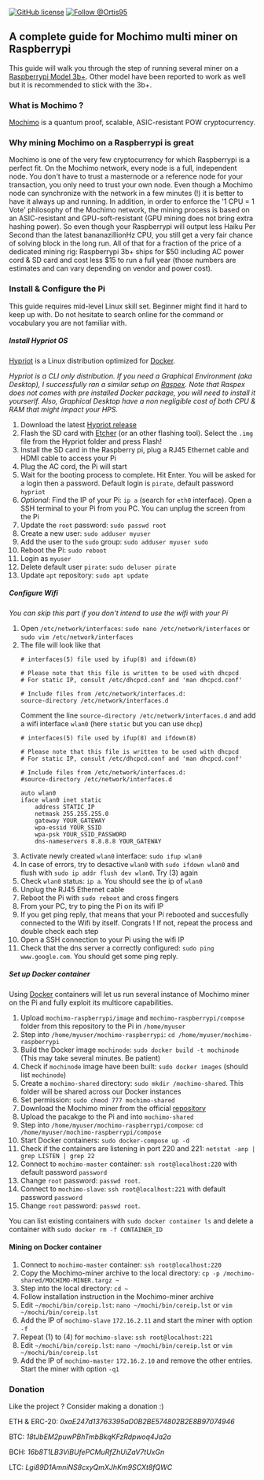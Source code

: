 [![GitHub license](https://img.shields.io/github/license/0rtis/mochimo-raspberrypi.svg?style=flat-square)](https://github.com/0rtis/mochimo-raspberrypi/blob/master/LICENSE)
[![Follow @Ortis95](https://img.shields.io/twitter/follow/Ortis95.svg?style=flat-square)](https://twitter.com/intent/follow?screen_name=Ortis95) 


## A complete guide for Mochimo multi miner on Raspberrypi

This guide will walk you through the step of running several miner on a [Raspberrypi Model 3b+](https://www.raspberrypi.org/products/raspberry-pi-3-model-b-plus/). Other model have been reported to work as well but it is recommended to stick with the 3b+. 


### What is Mochimo ?

[Mochimo](https://mochimo.org/) is a quantum proof, scalable, ASIC-resistant POW cryptocurrency.


### Why mining Mochimo on a Raspberrypi is great
Mochimo is one of the very few cryptocurrency for which Raspberrypi is a perfect fit. On the Mochimo network, every node is a full, independent node. You don't have to trust a masternode or a reference node for your transaction, you only need to trust your own node. Even though a Mochimo node can synchronize with the network in a few minutes (!) it is better to have it always up and running. In addition, in order to enforce the '1 CPU = 1 Vote' philosophy of the Mochimo network, the mining process is based on an ASIC-resistant and GPU-soft-resistant (GPU mining does not bring extra hashing power). So even though your Raspberrypi will output less Haiku Per Second than the latest bananazillionHz CPU, you still get a very fair chance of solving block in the long run. All of that for a fraction of the price of a dedicated mining rig: Raspberrypi 3b+ ships for $50 including AC power cord & SD card and cost less $15 to run a full year (those numbers are estimates and can vary depending on vendor and power cost). 


### Install & Configure the Pi

This guide requires mid-level Linux skill set. Beginner might find it hard to keep up with. Do not hesitate to search online for the command or vocabulary you are not familiar with.


##### Install Hypriot OS 

[Hypriot](https://github.com/hypriot/image-builder-rpi) is a Linux distribution optimized for [Docker](https://www.docker.com/).


*Hypriot is a CLI only distribution. If you need a Graphical Environment (aka Desktop), I successfully ran a similar setup on [Raspex](https://sourceforge.net/projects/raspex/). Note that Raspex does not comes with pre installed Docker package, you will need to install it yourserlf. Also, Graphical Desktop have a non negligible cost of both CPU & RAM that might impact your HPS.*

1. Download the latest [Hypriot release](https://blog.hypriot.com/downloads/)
2. Flash the SD card with [Etcher](https://etcher.io/) (or an other flashing tool). Select the `.img` file from the Hypriot folder and press Flash!
3. Install the SD card in the Raspberry pi, plug a RJ45 Ethernet cable and HDMI cable to access your Pi
4. Plug the AC cord, the Pi will start
5. Wait for the booting process to complete. Hit Enter. You will be asked for a login then a password. Default login is `pirate`, default password `hypriot`
6. *Optional*: Find the IP of your Pi: `ip a` (search for `eth0` interface). Open a SSH terminal to your Pi from you PC. You can unplug the screen from the Pi
7. Update the `root` password: `sudo passwd root`
8. Create a new user: `sudo adduser myuser`
9. Add the user to the `sudo` group: `sudo adduser myuser sudo`
10. Reboot the Pi: `sudo reboot`
11. Login as `myuser`
12. Delete default user `pirate`: `sudo deluser pirate`
13. Update `apt` repository: `sudo apt update` 


##### Configure Wifi

*You can skip this part if you don't intend to use the wifi with your Pi*

1. Open `/etc/network/interfaces`: `sudo nano /etc/network/interfaces` or `sudo vim /etc/network/interfaces`
2. The file will look like that <br/> 
	```
	# interfaces(5) file used by ifup(8) and ifdown(8)

	# Please note that this file is written to be used with dhcpcd
	# For static IP, consult /etc/dhcpcd.conf and 'man dhcpcd.conf'

	# Include files from /etc/network/interfaces.d:
	source-directory /etc/network/interfaces.d

	```
    Comment the line `source-directory /etc/network/interfaces.d` and add a wifi interface `wlan0` (here `static` but you can use `dhcp`)
    ```
    # interfaces(5) file used by ifup(8) and ifdown(8)

	# Please note that this file is written to be used with dhcpcd
	# For static IP, consult /etc/dhcpcd.conf and 'man dhcpcd.conf'
	
	# Include files from /etc/network/interfaces.d:
	#source-directory /etc/network/interfaces.d

	auto wlan0
	iface wlan0 inet static
   		address STATIC_IP
   		netmask 255.255.255.0
   		gateway YOUR_GATEWAY
   		wpa-essid YOUR_SSID
   		wpa-psk YOUR_SSID_PASSWORD
   		dns-nameservers 8.8.8.8 YOUR_GATEWAY
    ```      
3. Activate newly created `wlan0` interface: `sudo ifup wlan0`
4. In case of errors, try to desactive `wlan0` with `sudo ifdown wlan0` and flush with `sudo ip addr flush dev wlan0`. Try (3) again
5. Check `wlan0` status: `ip a`. You should see the ip of `wlan0`
6. Unplug the RJ45 Ethernet cable
7. Reboot the Pi with `sudo reboot` and cross fingers
8. From your PC, try to ping the Pi on its wifi IP
9. If you get ping reply, that means that your Pi rebooted and succesfully connected to the Wifi by itself. Congrats ! If not, repeat the process and double check each step
10. Open a SSH connection to your Pi using the wifi IP
11. Check that the dns server a correctly configured: `sudo ping www.google.com`. You should get some ping reply.


##### Set up Docker container

Using [Docker](https://www.docker.com) containers will let us run several instance of Mochimo miner on the Pi and fully exploit its multicore capabilities.

1. Upload `mochimo-raspberrypi/image` and `mochimo-raspberrypi/compose` folder from this repository to the Pi in `/home/myuser`
2. Step into `/home/myuser/mochimo-raspberrypi`: `cd /home/myuser/mochimo-raspberrypi` 
3. Build the Docker image `mochinode`: `sudo docker build -t mochinode` (This may take several minutes. Be patient)
4. Check if `mochinode` image have been built: `sudo docker images` (should list `mochinode`)
5. Create a `mochimo-shared` directory: `sudo mkdir /mochimo-shared`. This folder will be shared across our Docker instances
6. Set permission: `sudo chmod 777 mochimo-shared`
7. Download the Mochimo miner from the official [repository](https://github.com/mochimodev/mochimo)
8. Upload the pacakge to the Pi and into `mochimo-shared`
9. Step into `/home/myuser/mochimo-raspberrypi/compose`: `cd /home/myuser/mochimo-raspberrypi/compose`
9. Start Docker containers: `sudo docker-compose up -d`
10. Check if the containers are listening in port 220 and 221: `netstat -anp | grep LISTEN | grep 22`
11. Connect to `mochimo-master` container: `ssh root@localhost:220` with default password `password`
12. Change `root` password: `passwd root`.
13. Connect to `mochimo-slave`: `ssh root@localhost:221` with default password `password`
14. Change `root` password: `passwd root`.


You can list existing containers with `sudo docker container ls` and delete a container with `sudo docker rm -f CONTAINER_ID`


#### Mining on Docker container

1. Connect to `mochimo-master` container: `ssh root@localhost:220`
2. Copy the Mochimo-miner archive to the local directory: `cp -p /mochimo-shared/MOCHIMO-MINER.targz ~`
3. Step into the local directory: `cd ~`
4. Follow installation instruction in the Mochimo-miner archive
5. Edit `~/mochi/bin/coreip.lst`: `nano ~/mochi/bin/coreip.lst` or `vim ~/mochi/bin/coreip.lst`
6. Add the IP of `mochimo-slave` `172.16.2.11` and start the miner with option `-f`
5. Repeat (1) to (4) for `mochimo-slave`: `ssh root@localhost:221`
6. Edit `~/mochi/bin/coreip.lst`: `nano ~/mochi/bin/coreip.lst` or `vim ~/mochi/bin/coreip.lst`
7. Add the IP of `mochimo-master` `172.16.2.10` and remove the other entries. Start the miner with option `-q1`



### Donation
Like the project ? Consider making a donation :) 

ETH & ERC-20: _0xaE247d13763395aD0B2BE574802B2E8B97074946_

BTC: _18tJbEM2puwPBhTmbBkqKFzRdpwoq4Ja2a_

BCH: _16b8T1LB3ViBUfePCMuRfZhUiZaV7tUxGn_

LTC: _Lgi89D1AmniNS8cxyQmXJhKm9SCXt8fQWC_



